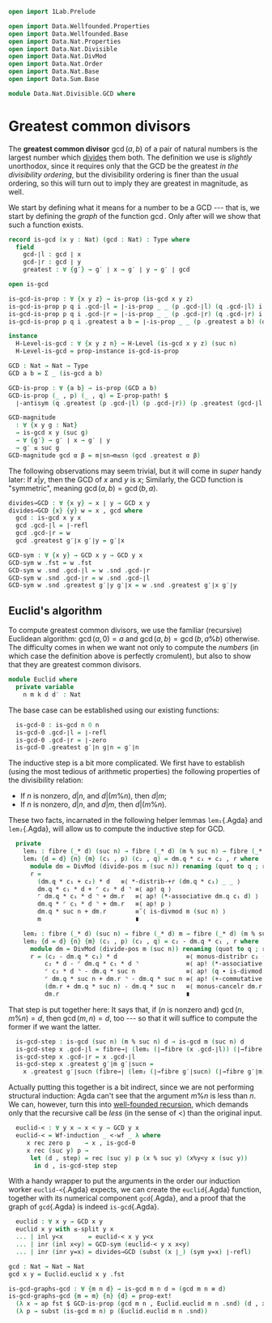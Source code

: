 ```agda
open import 1Lab.Prelude

open import Data.Wellfounded.Properties
open import Data.Wellfounded.Base
open import Data.Nat.Properties
open import Data.Nat.Divisible
open import Data.Nat.DivMod
open import Data.Nat.Order
open import Data.Nat.Base
open import Data.Sum.Base

module Data.Nat.Divisible.GCD where
```

# Greatest common divisors

The **greatest common divisor** $\gcd(a,b)$ of a pair of natural numbers
is the largest number which [divides] them both. The definition we use
is _slightly_ unorthodox, since it requires only that the GCD be the
greatest _in the divisibility ordering_, but the divisibility ordering
is finer than the usual ordering, so this will turn out to imply they
are greatest in magnitude, as well.

[divides]: Data.Nat.Divisibility.html

We start by defining what it means for a number to be a GCD --- that is,
we start by defining the *graph* of the function $\gcd$. Only after will
we show that such a function exists.

```agda
record is-gcd (x y : Nat) (gcd : Nat) : Type where
  field
    gcd-∣l : gcd ∣ x
    gcd-∣r : gcd ∣ y
    greatest : ∀ {g′} → g′ ∣ x → g′ ∣ y → g′ ∣ gcd

open is-gcd

is-gcd-is-prop : ∀ {x y z} → is-prop (is-gcd x y z)
is-gcd-is-prop p q i .gcd-∣l = ∣-is-prop _ _ (p .gcd-∣l) (q .gcd-∣l) i
is-gcd-is-prop p q i .gcd-∣r = ∣-is-prop _ _ (p .gcd-∣r) (q .gcd-∣r) i
is-gcd-is-prop p q i .greatest a b = ∣-is-prop _ _ (p .greatest a b) (q .greatest a b) i

instance
  H-Level-is-gcd : ∀ {x y z n} → H-Level (is-gcd x y z) (suc n)
  H-Level-is-gcd = prop-instance is-gcd-is-prop

GCD : Nat → Nat → Type
GCD a b = Σ _ (is-gcd a b)

GCD-is-prop : ∀ {a b} → is-prop (GCD a b)
GCD-is-prop (_ , p) (_ , q) = Σ-prop-path! $
  ∣-antisym (q .greatest (p .gcd-∣l) (p .gcd-∣r)) (p .greatest (gcd-∣l q) (gcd-∣r q))

GCD-magnitude
  : ∀ {x y g : Nat}
  → is-gcd x y (suc g)
  → ∀ {g′} → g′ ∣ x → g′ ∣ y
  → g′ ≤ suc g
GCD-magnitude gcd α β = m∣sn→m≤sn (gcd .greatest α β)
```

The following observations may seem trivial, but it will come in _super_
handy later: If $x | y$, then the GCD of $x$ and $y$ is $x$; Similarly,
the GCD function is "symmetric", meaning $\gcd(a,b) = \gcd(b,a)$.

```agda
divides→GCD : ∀ {x y} → x ∣ y → GCD x y
divides→GCD {x} {y} w = x , gcd where
  gcd : is-gcd x y x
  gcd .gcd-∣l = ∣-refl
  gcd .gcd-∣r = w
  gcd .greatest g′∣x g′∣y = g′∣x

GCD-sym : ∀ {x y} → GCD x y → GCD y x
GCD-sym w .fst = w .fst
GCD-sym w .snd .gcd-∣l = w .snd .gcd-∣r
GCD-sym w .snd .gcd-∣r = w .snd .gcd-∣l
GCD-sym w .snd .greatest g′∣y g′∣x = w .snd .greatest g′∣x g′∣y
```

## Euclid's algorithm

To compute greatest common divisors, we use the familiar (recursive)
Euclidean algorithm: $\gcd(a,0) = a$ and $\gcd(a, b) = \gcd(b, a \% b)$
otherwise. The difficulty comes in when we want not only to compute the
_numbers_ (in which case the definition above is perfectly cromulent),
but also to show that they are greatest common divisors.

```agda
module Euclid where
  private variable
    n m k d d′ : Nat
```

The base case can be established using our existing functions:

```agda
  is-gcd-0 : is-gcd n 0 n
  is-gcd-0 .gcd-∣l = ∣-refl
  is-gcd-0 .gcd-∣r = ∣-zero
  is-gcd-0 .greatest g′∣n g∣n = g′∣n
```

The inductive step is a bit more complicated. We first have to establish
(using the most tedious of arithmetic properties) the following
properties of the divisibility relation:

- If $n$ is nonzero, $d|n$, and $d|(m \% n)$, then $d|m$;
- If $n$ is nonzero, $d|n$, and $d|m$, then $d|(m \% n)$.

These two facts, incarnated in the following helper lemmas `lem₁`{.Agda}
and `lem₂`{.Agda}, will allow us to compute the inductive step for GCD.

```agda
  private
    lem₁ : fibre (_* d) (suc n) → fibre (_* d) (m % suc n) → fibre (_* d) m
    lem₁ {d = d} {n} {m} (c₁ , p) (c₂ , q) = dm.q * c₁ + c₂ , r where
      module dm = DivMod (divide-pos m (suc n)) renaming (quot to q ; rem to r)
      r =
        (dm.q * c₁ + c₂) * d   ≡⟨ *-distrib-+r (dm.q * c₁) _ _ ⟩
        dm.q * c₁ * d + ⌜ c₂ * d ⌝ ≡⟨ ap! q ⟩
        ⌜ dm.q * c₁ * d ⌝ + dm.r   ≡⟨ ap! (*-associative dm.q c₁ d) ⟩
        dm.q * ⌜ c₁ * d ⌝ + dm.r   ≡⟨ ap! p ⟩
        dm.q * suc n + dm.r        ≡˘⟨ is-divmod m (suc n) ⟩
        m                          ∎

    lem₂ : fibre (_* d) (suc n) → fibre (_* d) m → fibre (_* d) (m % suc n)
    lem₂ {d = d} {n} {m} (c₁ , p) (c₂ , q) = c₂ - dm.q * c₁ , r where
      module dm = DivMod (divide-pos m (suc n)) renaming (quot to q ; rem to r)
      r = (c₂ - dm.q * c₁) * d                   ≡⟨ monus-distribr c₂ (dm.q * c₁) d ⟩
          c₂ * d - ⌜ dm.q * c₁ * d ⌝             ≡⟨ ap! (*-associative dm.q c₁ d ∙ ap (dm.q *_) p) ⟩
          ⌜ c₂ * d ⌝ - dm.q * suc n              ≡⟨ ap! (q ∙ is-divmod m (suc n)) ⟩
          ⌜ dm.q * suc n + dm.r ⌝ - dm.q * suc n ≡⟨ ap! (+-commutative (dm.q * suc n) dm.r) ⟩
          (dm.r + dm.q * suc n) - dm.q * suc n   ≡⟨ monus-cancelr dm.r 0 (dm.q * suc n) ⟩
          dm.r                                   ∎
```

That step is put together here: It says that, if ($n$ is nonzero and)
$\gcd(n, m \% n) = d$, then $\gcd(m, n) = d$, too --- so that it will
suffice to compute the former if we want the latter.

```agda
  is-gcd-step : is-gcd (suc n) (m % suc n) d → is-gcd m (suc n) d
  is-gcd-step x .gcd-∣l = fibre→∣ (lem₁ (∣→fibre (x .gcd-∣l)) (∣→fibre (x .gcd-∣r)))
  is-gcd-step x .gcd-∣r = x .gcd-∣l
  is-gcd-step x .greatest g′∣m g′∣sucn =
    x .greatest g′∣sucn (fibre→∣ (lem₂ (∣→fibre g′∣sucn) (∣→fibre g′∣m)))
```

Actually putting this together is a bit indirect, since we are not
performing structural induction: Agda can't see that the argument $m \%
n$ is less than $n$. We can, however, turn this into [well-founded
recursion], which demands only that the recursive call be _less_ (in the
sense of $<$) than the original input.

[well-founded recursion]: Data.Wellfounded.Base.html

```agda
  euclid-< : ∀ y x → x < y → GCD y x
  euclid-< = Wf-induction _ <-wf _ λ where
     x rec zero p    → x , is-gcd-0
     x rec (suc y) p →
      let (d , step) = rec (suc y) p (x % suc y) (x%y<y x (suc y))
       in d , is-gcd-step step

```

With a handy wrapper to put the arguments in the order our induction
worker `euclid-<`{.Agda} expects, we can create the `euclid`{.Agda}
function, together with its numerical component `gcd`{.Agda}, and a
proof that the graph of `gcd`{.Agda} is indeed `is-gcd`{.Agda}.

```agda
  euclid : ∀ x y → GCD x y
  euclid x y with ≤-split y x
  ... | inl y<x       = euclid-< x y y<x
  ... | inr (inl x<y) = GCD-sym (euclid-< y x x<y)
  ... | inr (inr y=x) = divides→GCD (subst (x ∣_) (sym y=x) ∣-refl)

gcd : Nat → Nat → Nat
gcd x y = Euclid.euclid x y .fst

is-gcd-graphs-gcd : ∀ {m n d} → is-gcd m n d ≃ (gcd m n ≡ d)
is-gcd-graphs-gcd {m = m} {n} {d} = prop-ext!
  (λ x → ap fst $ GCD-is-prop (gcd m n , Euclid.euclid m n .snd) (d , x))
  (λ p → subst (is-gcd m n) p (Euclid.euclid m n .snd))
```
